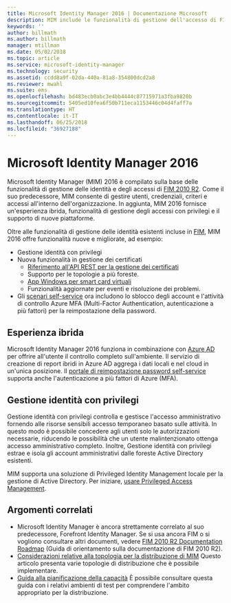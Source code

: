 ```yaml
---
title: Microsoft Identity Manager 2016 | Documentazione Microsoft
description: MIM include le funzionalità di gestione dell'accesso di FIM 2010 e consente di gestire gli utenti, le credenziali, i criteri e l'accesso all'interno dell'organizzazione.
keywords: ''
author: billmath
ms.author: billmath
manager: mtillman
ms.date: 05/02/2018
ms.topic: article
ms.service: microsoft-identity-manager
ms.technology: security
ms.assetid: ccdd8a9f-02da-440a-81a8-354800dcd2a8
ms.reviewer: mwahl
ms.suite: ems
ms.openlocfilehash: bd483ecb0abc3e4bb4444c87715971a3fba9820b
ms.sourcegitcommit: 5405ed10fea6f50b711eca1153446c04d4faff7a
ms.translationtype: HT
ms.contentlocale: it-IT
ms.lasthandoff: 06/25/2018
ms.locfileid: "36927188"
---
```

# <a name="microsoft-identity-manager-2016"></a>Microsoft Identity Manager 2016

Microsoft Identity Manager (MIM) 2016 è compilato sulla base delle funzionalità di gestione delle identità e degli accessi di [FIM 2010 R2](https://technet.microsoft.com/library/jj133885.aspx). Come il suo predecessore, MIM consente di gestire utenti, credenziali, criteri e accessi all'interno dell'organizzazione.  In aggiunta, MIM 2016 fornisce un'esperienza ibrida, funzionalità di gestione degli accessi con privilegi e il supporto di nuove piattaforme.

Oltre alle funzionalità di gestione delle identità esistenti incluse in [FIM](https://technet.microsoft.com/library/jj133868), MIM 2016 offre funzionalità nuove e migliorate, ad esempio:

- Gestione identità con privilegi
- Nuova funzionalità in gestione dei certificati
  - [Riferimento all'API REST per la gestione dei certificati](./reference/certificate-management-rest-api-reference.md)
  - Supporto per le topologie a più foreste.
  - [App Windows per smart card virtuali](working-with-mim-certificate-manager.md)
  - Funzionalità aggiornate per eventi e risoluzione dei problemi. 
- Gli [scenari self-service](working-with-self-service-password-reset.md) ora includono lo sblocco degli account e l'attività di controllo Azure MFA (Multi-Factor Authentication, autenticazione a più fattori) per la reimpostazione della password.

## <a name="hybrid-experience"></a>Esperienza ibrida

Microsoft Identity Manager 2016 funziona in combinazione con [Azure AD](https://docs.microsoft.com/azure/active-directory/active-directory-whatis) per offrire all'utente il controllo completo sull'ambiente. Il servizio di creazione di report ibridi in Azure AD aggrega i dati locali e nel cloud in un'unica posizione. Il [portale di reimpostazione password self-service](working-with-self-service-password-reset.md) supporta anche l'autenticazione a più fattori di Azure (MFA).

## <a name="privileged-identity-management"></a>Gestione identità con privilegi

Gestione identità con privilegi controlla e gestisce l'accesso amministrativo fornendo alle risorse sensibili accesso temporaneo basato sulle attività. In questo modo è possibile concedere agli utenti solo le autorizzazioni necessarie, riducendo le possibilità che un utente malintenzionato ottenga accesso amministrativo completo. Inoltre, Gestione identità con privilegi estrae e isola gli account amministrativi dalle foreste Active Directory esistenti.

MIM supporta una soluzione di Privileged Identity Management locale per la gestione di Active Directory. Per iniziare, [usare Privileged Access Management](./pam/privileged-identity-management-for-active-directory-domain-services.md).

## <a name="related-topics"></a>Argomenti correlati

- Microsoft Identity Manager è ancora strettamente correlato al suo predecessore, Forefront Identity Manager. Se si usa ancora FIM o si vogliono consultare altri documenti, vedere [FIM 2010 R2 Documentation Roadmap](https://technet.microsoft.com/library/jj133885.aspx) (Guida di orientamento sulla documentazione di FIM 2010 R2).
- [Considerazioni relative alla topologia per la distribuzione di MIM](topology-considerations.md) Questo articolo presenta varie topologie di distribuzione che è possibile implementare.
- [Guida alla pianificazione della capacità](capacity-planning-guide.md) È possibile consultare questa guida con i relativi ambienti di test per comprendere l'ambito appropriato per la distribuzione.